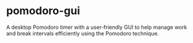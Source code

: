 # pomodoro-gui
A desktop Pomodoro timer with a user-friendly GUI to help manage work and break intervals efficiently using the Pomodoro technique.
